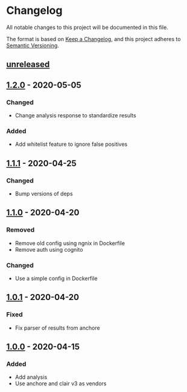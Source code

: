 # Changelog

All notable changes to this project will be documented in this file.

The format is based on [Keep a Changelog](https://keepachangelog.com/en/1.0.0/),
and this project adheres to [Semantic Versioning](https://semver.org/spec/v2.0.0.html).

## [unreleased]

## [1.2.0] - 2020-05-05
### Changed
- Change analysis response to standardize results
### Added
- Add whitelist feature to ignore false positives

## [1.1.1] - 2020-04-25
### Changed
- Bump versions of deps

## [1.1.0] - 2020-04-20
### Removed
- Remove old config using ngnix in Dockerfile
- Remove auth using cognito
### Changed
- Use a simple config in Dockerfile

## [1.0.1] - 2020-04-20
### Fixed
 - Fix parser of results from anchore

## [1.0.0] - 2020-04-15
### Added
- Add analysis
- Use anchore and clair v3 as vendors

[unreleased]: https://github.com/william-Hill-Online/CCVS-API/compare/v1.2.0...HEAD
[1.2.0]: https://github.com/william-Hill-Online/CCVS-API/compare/v1.1.1...v1.2.0
[1.1.1]: https://github.com/william-Hill-Online/CCVS-API/compare/v1.1.0...v1.1.1
[1.1.0]: https://github.com/william-Hill-Online/CCVS-API/compare/v1.0.1...v1.1.0
[1.0.1]: https://github.com/william-Hill-Online/CCVS-API/compare/v1.0.0...v1.0.1
[1.0.0]: https://github.com/william-Hill-Online/CCVS-API/releases/tag/v1.0.0
